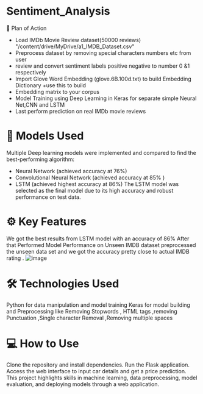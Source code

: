 # Sentiment_Analysis

📌 Plan of Action
* Load IMDb Movie Review dataset(50000 reviews)
 "/content/drive/MyDrive/a1_IMDB_Dataset.csv"
* Preprocess dataset by removing special characters numbers etc from user
* review and convert sentiment labels positive negative to number 0 &1 respectively
* Import Glove Word Embedding (glove.6B.100d.txt) to build Embedding Dictionary +use this to build 
* Embedding matrix to your  corpus
* Model Training using Deep Learning in Keras for separate simple Neural Net,CNN and LSTM
* Last perform prediction on real IMDb movie reviews


# 🚀 Models Used
Multiple Deep learning models were implemented and compared to find the best-performing algorithm:

* Neural Network (achieved accuracy at 76%) 
*  Convolutional Neural Network (achieved accuracy at 85% )
* LSTM (achieved highest accuracy at 86%) The LSTM  model was selected as the final model due to its high accuracy and robust performance on test data.

# ⚙️ Key Features
We got the best results from LSTM model with an accuracy of 86% 
After that Performed Model Performance on Unseen IMDB dataset preprocessed the unseen data set and we got the accuracy pretty close to actual IMDB rating .
![image](https://github.com/user-attachments/assets/3f78f08e-fa1b-49be-8bf2-142df1dc6fbf)

# 🛠️ Technologies Used
Python for data manipulation and model training Keras for model building and Preprocessing like Removing Stopwords , HTML tags ,removing Punctuation ,Single character Removal ,Removing multiple spaces 
# 💻 How to Use 
Clone the repository and install dependencies. Run the Flask application. Access the web interface to input car details and get a price prediction. This project highlights skills in machine learning, data preprocessing, model evaluation, and deploying models through a web application.
